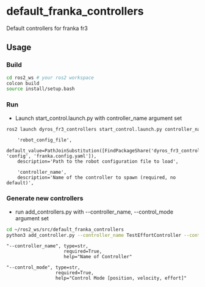 # default_franka_controllers
Default controllers for franka fr3
## Usage
### Build
```bash
cd ros2_ws # your ros2 workspace
colcon build
source install/setup.bash
```
### Run
- Launch start_control.launch.py with controller_name argument set
```bash
ros2 launch dyros_fr3_controllers start_control.launch.py controller_name:=default_controller
```
```
    'robot_config_file',
    default_value=PathJoinSubstitution([FindPackageShare('dyros_fr3_controllers'), 'config', 'franka.config.yaml']),
    description='Path to the robot configuration file to load',

    'controller_name',
    description='Name of the controller to spawn (required, no default)',
```
### Generate new controllers
- run add_controllers.py with --controller_name, --control_mode argument set
```bash
cd ~/ros2_ws/src/default_franka_controllers
python3 add_controller.py --controller_name TestEffortController --control_mode effort
```
```
"--controller_name", type=str, 
                     required=True, 
                     help="Name of Controller"

"--control_mode", type=str, 
                  required=True, 
                  help="Control Mode [position, velocity, effort]"
```
